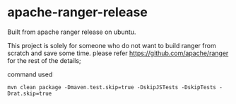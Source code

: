 # apache-ranger-release
Built from apache ranger release on ubuntu.

This project is solely for someone who do not want to build ranger from scratch and save some time. 
please refer  https://github.com/apache/ranger for the rest of the details;

command used

```mvn clean package -Dmaven.test.skip=true -DskipJSTests -DskipTests -Drat.skip=true```
